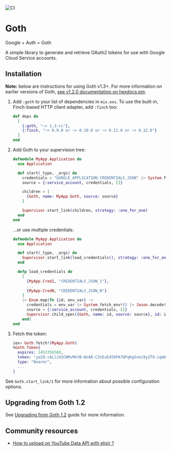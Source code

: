 ![CI](https://github.com/peburrows/goth/workflows/CI/badge.svg)

# Goth

<!-- MDOC !-->

Google + Auth = Goth

A simple library to generate and retrieve OAuth2 tokens for use with Google Cloud Service accounts.

## Installation

**Note:** below are instructions for using Goth v1.3+. For more information on earlier versions of Goth, [see v1.2.0 documentation on hexdocs.pm](https://hexdocs.pm/goth/1.2.0).

1. Add `:goth` to your list of dependencies in `mix.exs`. To use the built-in, Finch-based HTTP
   client adapter, add `:finch` too:

   ```elixir
   def deps do
     [
       {:goth, "~> 1.3-rc"},
       {:finch, "~> 0.9.0 or ~> 0.10.0 or ~> 0.11.0 or ~> 0.12.0"}
     ]
   end
   ```

2. Add Goth to your supervision tree:

   ```elixir
   defmodule MyApp.Application do
     use Application

     def start(_type, _args) do
       credentials = "GOOGLE_APPLICATION_CREDENTIALS_JSON" |> System.fetch_env!() |> Jason.decode!()
       source = {:service_account, credentials, []}

       children = [
         {Goth, name: MyApp.Goth, source: source}
       ]

       Supervisor.start_link(children, strategy: :one_for_one)
     end
   end
   ```

   ...or use multiple credentials:

   ```elixir
   defmodule MyApp.Application do
     use Application

     def start(_type, _args) do
       Supervisor.start_link(load_credentials(), strategy: :one_for_one)
     end

     defp load_credentials do
       [
         {MyApp.Cred1, "CREDENTIALS_JSON_1"},
         ...
         {MyApp.CredN, "CREDENTIALS_JSON_N"}
       ]
       |> Enum.map(fn {id, env_var} ->
         credentials = env_var |> System.fetch_env!() |> Jason.decode!()
         source = {:service_account, credentials, []}
         Supervisor.child_spec({Goth, name: id, source: source}, id: id)
       end)
   end
   ```

3. Fetch the token:

   ```elixir
   iex> Goth.fetch!(MyApp.Goth)
   %Goth.Token{
     expires: 1453356568,
     token: "ya29.cALlJ4ICWRvMkYB-WsAR-CZnExE459PA7QPqKg5nei9y2T9-iqmbcgxq8XrTATNn_BPim",
     type: "Bearer",
     ...
   }
   ```

See `Goth.start_link/1` for more information about possible configuration options.

<!-- MDOC !-->

## Upgrading from Goth 1.2

See [Upgrading from Goth 1.2](UPGRADE_GUIDE.md) guide for more information.

## Community resources

- [How to upload on YouTube Data API with elixir ?](https://mrdotb.com/posts/upload-on-youtube-with-elixir/)

